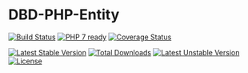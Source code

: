 # DBD-PHP-Entity

[![Build Status](https://travis-ci.org/Falseclock/dbd-php-entity.svg?branch=master)](https://travis-ci.org/Falseclock/dbd-php-entity)
[![PHP 7 ready](https://php7ready.timesplinter.ch/Falseclock/dbd-php-entity/master/badge.svg)](https://travis-ci.org/Falseclock/dbd-php-entity)
[![Coverage Status](https://coveralls.io/repos/github/Falseclock/dbd-php-entity/badge.svg?branch=master&v=2)](https://coveralls.io/github/Falseclock/dbd-php-entity?branch=master)

[![Latest Stable Version](https://poser.pugx.org/falselock/dbd-php-entity/v)](//packagist.org/packages/falselock/dbd-php-entity)
[![Total Downloads](https://poser.pugx.org/falselock/dbd-php-entity/downloads)](//packagist.org/packages/falselock/dbd-php-entity)
[![Latest Unstable Version](https://poser.pugx.org/falselock/dbd-php-entity/v/unstable)](//packagist.org/packages/falselock/dbd-php-entity)
[![License](https://poser.pugx.org/falselock/dbd-php-entity/license)](//packagist.org/packages/falselock/dbd-php-entity)
